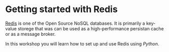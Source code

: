 # Getting started with Redis

[Redis](https://redislabs.com/) is one of the Open Source NoSQL databases.
It is primarily a key-value storege that was can be used as a high-performance persistan cache
or as a message broker.

In this workshop you will learn how to set up and use Redis using *Python*.


